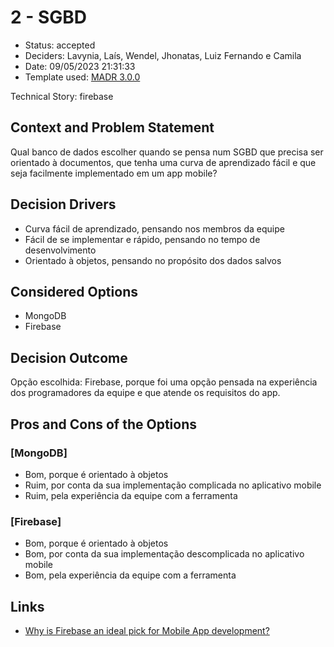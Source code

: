 # 2 - SGBD

* Status: accepted <!-- optional -->
* Deciders: Lavynia, Laís, Wendel, Jhonatas, Luiz Fernando e Camila <!-- optional -->
* Date: 09/05/2023 21:31:33 <!-- optional -->
* Template used: [MADR 3.0.0](https://adr.github.io/madr/) <!-- optional -->

Technical Story: firebase <!-- optional -->

## Context and Problem Statement

Qual banco de dados escolher quando se pensa num SGBD que precisa ser orientado à documentos, que tenha uma curva de aprendizado fácil e que seja facilmente implementado em um app mobile?

## Decision Drivers <!-- optional -->

* Curva fácil de aprendizado, pensando nos membros da equipe
* Fácil de se implementar e rápido, pensando no tempo de desenvolvimento
* Orientado à objetos, pensando no propósito dos dados salvos

## Considered Options

* MongoDB
* Firebase

## Decision Outcome

Opção escolhida: Firebase, porque foi uma opção pensada na experiência dos programadores da equipe e que atende os requisitos do app.

## Pros and Cons of the Options <!-- optional -->

### [MongoDB]

* Bom, porque é orientado à objetos
* Ruim, por conta da sua implementação complicada no aplicativo mobile
* Ruim, pela experiência da equipe com a ferramenta

### [Firebase]

* Bom, porque é orientado à objetos
* Bom, por conta da sua implementação descomplicada no aplicativo mobile
* Bom, pela experiência da equipe com a ferramenta

## Links <!-- optional -->

* [Why is Firebase an ideal pick for Mobile App development?](https://citrusbug.com/blog/advantages-of-firebase-mobile-app-development) <!-- example: Refined by [ADR-0005](0005-example.md) -->

<!-- markdownlint-disable-file MD013 -->
